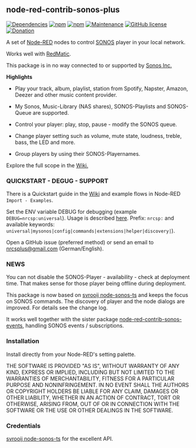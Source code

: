 ## node-red-contrib-sonos-plus

[![Dependencies](https://david-dm.org/hklages/node-red-contrib-sonos-plus.svg)](https://david-dm.org/hklages/node-red-contrib-sonos-plus)
[![npm](https://img.shields.io/npm/dt/node-red-contrib-sonos-plus.svg)](https://www.npmjs.com/package/node-red-contrib-sonos-plus)
[![npm](https://img.shields.io/npm/v/node-red-contrib-sonos-plus.svg)](https://www.npmjs.com/package/node-red-contrib-sonos-plus)
[![Maintenance](https://img.shields.io/badge/Maintained%3F-yes-green.svg)](https://GitHub.com/Naereen/StrapDown.js/graphs/commit-activity)
[![GitHub license](https://img.shields.io/badge/license-MIT-blue.svg)](https://raw.githubusercontent.com/hklages/node-red-contrib-sonos-plus/master/LICENSE)
[![Donation](https://img.shields.io/badge/donation-cappuccino-orange)](https://www.buymeacoffee.com/hklages)

A set of [Node-RED](https://nodered.org/) nodes to control [SONOS](https://www.sonos.com/) player in your local network.

Works well with [RedMatic](https://github.com/rdmtc/RedMatic/blob/master/README.en.md).

This package is in no way connected to or supported by [Sonos Inc.](https://www.sonos.com/de-de/impressum)

**Highlights**

- Play your track, album, playlist, station from Spotify, Napster, Amazon, Deezer and other music content provider.

- My Sonos, Music-Library (NAS shares), SONOS-Playlists and SONOS-Queue are supported.

- Control your player: play, stop, pause - modify the SONOS queue.

- Change player setting such as volume, mute state, loudness, treble, bass, the LED and more.

- Group players by using their SONOS-Playernames.

Explore the full scope in the [Wiki.](https://github.com/hklages/node-red-contrib-sonos-plus/wiki)

### QUICKSTART - DEGUG - SUPPORT

There is a Quickstart guide in the [Wiki](https://github.com/hklages/node-red-contrib-sonos-plus/wiki#quickstart) and example flows in Node-RED `Import - Examples`.

Set the ENV variable DEBUG for debugging (example `DEBUG=nrcsp:universal`). Usage is described [here](https://www.npmjs.com/package/debug). Prefix: `nrcsp:` and available keywords: `universal|mysonos|config|commands|extensions|helper|discovery|`).

Open a GitHub issue (preferred method) or send an email to nrcsplus@gmail.com (German/English).

### NEWS

You can not disable the SONOS-Player - availability - check at deployment time. That makes sense for those player being offline during deployment.

This package is now based on [svrooij node-sonos-ts](https://www.npmjs.com/package/@svrooij/sonos) and keeps the focus on SONOS commands.
The discovery of player and the node dialogs are improved. For details see the change log.

It works well together with the sister package [node-red-contrib-sonos-events](https://www.npmjs.com/package/node-red-contrib-sonos-events), handling SONOS events / subscriptions.

### Installation

Install directly from your Node-RED's setting palette.

THE SOFTWARE IS PROVIDED "AS IS", WITHOUT WARRANTY OF ANY KIND, EXPRESS OR IMPLIED, INCLUDING BUT NOT LIMITED TO THE WARRANTIES OF MERCHANTABILITY, FITNESS FOR A PARTICULAR PURPOSE AND NONINFRINGEMENT. IN NO EVENT SHALL THE AUTHORS OR COPYRIGHT HOLDERS BE LIABLE FOR ANY CLAIM, DAMAGES OR OTHER LIABILITY, WHETHER IN AN ACTION OF CONTRACT, TORT OR OTHERWISE, ARISING FROM, OUT OF OR IN CONNECTION WITH THE SOFTWARE OR THE USE OR OTHER DEALINGS IN THE SOFTWARE.

### Credentials

[svrooij node-sonos-ts](https://www.npmjs.com/package/@svrooij/sonos) for the excellent API.
